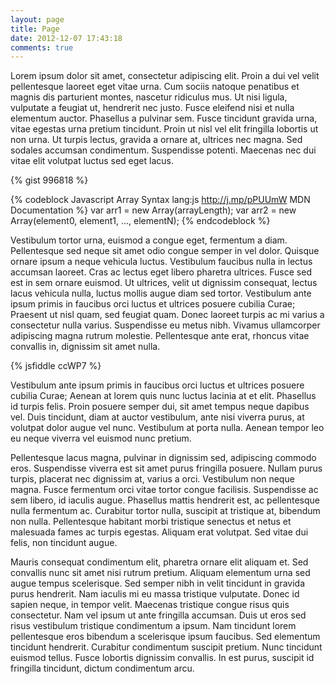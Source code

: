 ```yaml
---
layout: page
title: Page
date: 2012-12-07 17:43:18
comments: true
---
```


Lorem ipsum dolor sit amet, consectetur adipiscing elit. Proin a dui vel velit pellentesque laoreet eget vitae urna. Cum sociis natoque penatibus et magnis dis parturient montes, nascetur ridiculus mus. Ut nisi ligula, vulputate a feugiat ut, hendrerit nec justo. Fusce eleifend nisi et nulla elementum auctor. Phasellus a pulvinar sem. Fusce tincidunt gravida urna, vitae egestas urna pretium tincidunt. Proin ut nisl vel elit fringilla lobortis ut non urna. Ut turpis lectus, gravida a ornare at, ultrices nec magna. Sed sodales accumsan condimentum. Suspendisse potenti. Maecenas nec dui vitae elit volutpat luctus sed eget lacus.

{% gist 996818 %}

{% codeblock Javascript Array Syntax lang:js http://j.mp/pPUUmW MDN Documentation %}
var arr1 = new Array(arrayLength);
var arr2 = new Array(element0, element1, ..., elementN);
{% endcodeblock %}

Vestibulum tortor urna, euismod a congue eget, fermentum a diam. Pellentesque sed neque sit amet odio congue semper in vel dolor. Quisque ornare ipsum a neque vehicula luctus. Vestibulum faucibus nulla in lectus accumsan laoreet. Cras ac lectus eget libero pharetra ultrices. Fusce sed est in sem ornare euismod. Ut ultrices, velit ut dignissim consequat, lectus lacus vehicula nulla, luctus mollis augue diam sed tortor. Vestibulum ante ipsum primis in faucibus orci luctus et ultrices posuere cubilia Curae; Praesent ut nisl quam, sed feugiat quam. Donec laoreet turpis ac mi varius a consectetur nulla varius. Suspendisse eu metus nibh. Vivamus ullamcorper adipiscing magna rutrum molestie. Pellentesque ante erat, rhoncus vitae convallis in, dignissim sit amet nulla.

{% jsfiddle ccWP7 %}

Vestibulum ante ipsum primis in faucibus orci luctus et ultrices posuere cubilia Curae; Aenean at lorem quis nunc luctus lacinia at et elit. Phasellus id turpis felis. Proin posuere semper dui, sit amet tempus neque dapibus vel. Duis tincidunt, diam at auctor vestibulum, ante nisi viverra purus, at volutpat dolor augue vel nunc. Vestibulum at porta nulla. Aenean tempor leo eu neque viverra vel euismod nunc pretium.

Pellentesque lacus magna, pulvinar in dignissim sed, adipiscing commodo eros. Suspendisse viverra est sit amet purus fringilla posuere. Nullam purus turpis, placerat nec dignissim at, varius a orci. Vestibulum non neque magna. Fusce fermentum orci vitae tortor congue facilisis. Suspendisse ac sem libero, id iaculis augue. Phasellus mattis hendrerit est, ac pellentesque nulla fermentum ac. Curabitur tortor nulla, suscipit at tristique at, bibendum non nulla. Pellentesque habitant morbi tristique senectus et netus et malesuada fames ac turpis egestas. Aliquam erat volutpat. Sed vitae dui felis, non tincidunt augue.

Mauris consequat condimentum elit, pharetra ornare elit aliquam et. Sed convallis nunc sit amet nisi rutrum pretium. Aliquam elementum urna sed augue tempus scelerisque. Sed semper nibh in velit tincidunt in gravida purus hendrerit. Nam iaculis mi eu massa tristique vulputate. Donec id sapien neque, in tempor velit. Maecenas tristique congue risus quis consectetur. Nam vel ipsum ut ante fringilla accumsan. Duis ut eros sed risus vestibulum tristique condimentum a ipsum. Nam tincidunt lorem pellentesque eros bibendum a scelerisque ipsum faucibus. Sed elementum tincidunt hendrerit. Curabitur condimentum suscipit pretium. Nunc tincidunt euismod tellus. Fusce lobortis dignissim convallis. In est purus, suscipit id fringilla tincidunt, dictum condimentum arcu. 